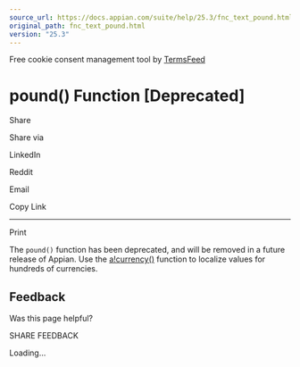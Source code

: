 ```yaml
---
source_url: https://docs.appian.com/suite/help/25.3/fnc_text_pound.html
original_path: fnc_text_pound.html
version: "25.3"
---
```


Free cookie consent management tool by [TermsFeed](https://www.termsfeed.com/)

# pound() Function \[Deprecated\]

Share

Share via

LinkedIn

Reddit

Email

Copy Link

* * *

Print

The `pound()` function has been deprecated, and will be removed in a future release of Appian. Use the [a!currency()](fnc_text_currency.html) function to localize values for hundreds of currencies.

## Feedback

Was this page helpful?

SHARE FEEDBACK

Loading...